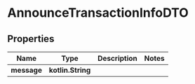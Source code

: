 
# AnnounceTransactionInfoDTO

## Properties
Name | Type | Description | Notes
------------ | ------------- | ------------- | -------------
**message** | **kotlin.String** |  | 




